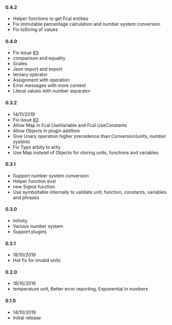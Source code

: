 #### 0.4.2

- Helper functions to get Fcal entities
- Fix immutable percentage calculation and number system conversion
- Fix toString of values

#### 0.4.0

- Fix issue [#3](https://github.com/5anthosh/fcal/issues/3)
- comparison and equality
- Scales
- Json import and export
- ternary operator
- Assignment with operation
- Error messages with more context
- Literal values with number separator

#### 0.3.2

- 14/11/2019
- Fix issue [#2](https://github.com/5anthosh/fcal/issues/2)
- Allow Map in Fcal.UseVariable and Fcal.UseConstants
- Allow Objects in plugin addition
- Give Unary operation higher precedence than Conversion(units, number system)
- Fix Typo arbity to arity
- Use Map instead of Objects for storing units, functions and variables

#### 0.3.1

- Support number system conversion
- Helper function eval
- new Sigma function
- Use symboltable internally to validate unit, function, constants, variables and phrases

#### 0.3.0

- Infinity
- Various number system
- Support plugins

#### 0.2.1

- 18/10/2019
- Hot fix for invalid units

#### 0.2.0

- 18/10/2019
- temperature unit, Better error reporting, Exponential in numbers

#### 0.1.0

- 14/10/2019
- Initial release
